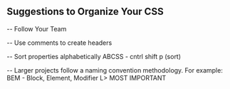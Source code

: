 ## Suggestions to Organize Your CSS

-- Follow Your Team

-- Use comments to create headers 

-- Sort properties alphabetically ABCSS - cntrl shift p (sort)

-- Larger projects follow a naming convention methodology. For example: BEM - Block, Element, Modifier
        L> MOST IMPORTANT

        